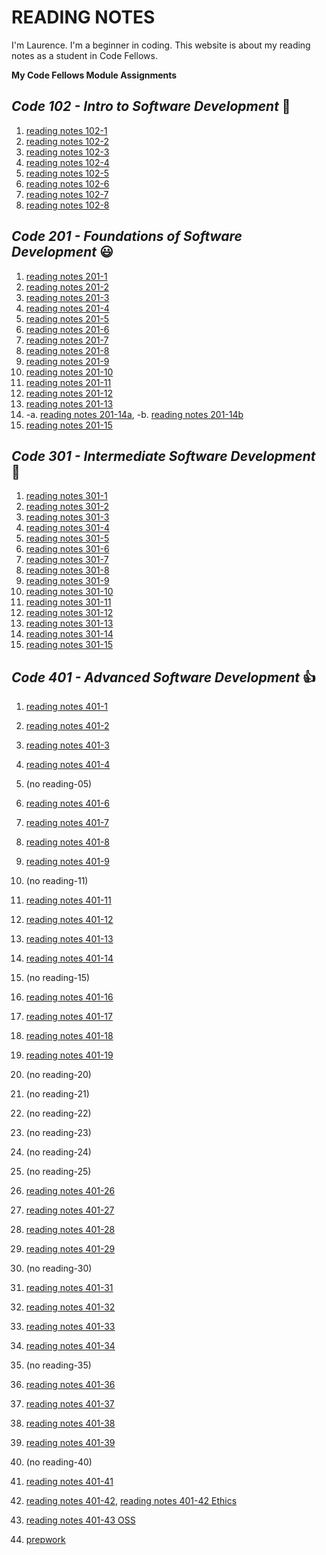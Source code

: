 # **READING NOTES**

I'm Laurence. I'm a beginner in coding.  This website is about my reading notes as a student in Code Fellows.

**My Code Fellows Module Assignments**

## **_Code 102 - Intro to Software Development_** :running:

1. [reading notes 102-1](102/reading-notes-102-1.md)
2. [reading notes 102-2](102/reading-notes-102-2.md)
3. [reading notes 102-3](102/reading-notes-102-3.md)
4. [reading notes 102-4](102/reading-notes-102-4.md)
5. [reading notes 102-5](102/reading-notes-102-5.md)
6. [reading notes 102-6](102/reading-notes-102-6.md)
7. [reading notes 102-7](102/reading-notes-102-7.md)
8. [reading notes 102-8](102/reading-notes-102-8.md)

## **_Code 201 - Foundations of Software Development_** :smiley:

1. [reading notes 201-1](201/class-01.md)
2. [reading notes 201-2](201/class-02.md)
3. [reading notes 201-3](201/class-03.md)
4. [reading notes 201-4](201/class-04.md)
5. [reading notes 201-5](201/class-05.md)
6. [reading notes 201-6](201/class-06.md)
7. [reading notes 201-7](201/class-07.md)
8. [reading notes 201-8](201/class-08.md)
9. [reading notes 201-9](201/class-09.md)
10. [reading notes 201-10](201/class-10.md)
11. [reading notes 201-11](201/class-11.md)
12. [reading notes 201-12](201/class-12.md)
13. [reading notes 201-13](201/class-13.md)
14. -a. [reading notes 201-14a](201/class-14a.md), -b. [reading notes 201-14b](201/class-14b.md)
15. [reading notes 201-15](201/class-15.md)

## **_Code 301 - Intermediate Software Development_** :hear_no_evil:

1. [reading notes 301-1](301/reading-01.md)
2. [reading notes 301-2](301/reading-02.md)
3. [reading notes 301-3](301/reading-03.md)
4. [reading notes 301-4](301/reading-04.md)
5. [reading notes 301-5](301/reading-05.md)
6. [reading notes 301-6](301/reading-06.md)
7. [reading notes 301-7](301/reading-07.md)
8. [reading notes 301-8](301/reading-08.md)
9. [reading notes 301-9](301/reading-09.md)
10. [reading notes 301-10](301/reading-10.md)
11. [reading notes 301-11](301/reading-11.md)
12. [reading notes 301-12](301/reading-12.md)
13. [reading notes 301-13](301/reading-13.md)
14. [reading notes 301-14](301/reading-14.md)
15. [reading notes 301-15](301/reading-15.md)

## **_Code 401 - Advanced Software Development_** :+1:

1. [reading notes 401-1](401/reading-01.md)
2. [reading notes 401-2](401/reading-02.md)
3. [reading notes 401-3](401/reading-03.md)
4. [reading notes 401-4](401/reading-04.md)
5. (no reading-05)
6. [reading notes 401-6](401/reading-06.md)
7. [reading notes 401-7](401/reading-07.md)
8. [reading notes 401-8](401/reading-08.md)
9. [reading notes 401-9](401/reading-09.md)
10. (no reading-11)
11. [reading notes 401-11](401/reading-11.md)
12. [reading notes 401-12](401/reading-12.md)
13. [reading notes 401-13](401/reading-13.md)
14. [reading notes 401-14](401/reading-14.md)
15. (no reading-15)
16. [reading notes 401-16](401/reading-16.md)
17. [reading notes 401-17](401/reading-17.md)
18. [reading notes 401-18](401/reading-18.md)
19. [reading notes 401-19](401/reading-19.md)
20. (no reading-20)
21. (no reading-21)
22. (no reading-22)
23. (no reading-23)
24. (no reading-24)
25. (no reading-25)
26. [reading notes 401-26](401/reading-26.md)
27. [reading notes 401-27](401/reading-27.md)
28. [reading notes 401-28](401/reading-28.md)
29. [reading notes 401-29](401/reading-29.md)
30. (no reading-30)
31. [reading notes 401-31](401/reading-31.md)
32. [reading notes 401-32](401/reading-32.md)
33. [reading notes 401-33](401/reading-33.md)
34. [reading notes 401-34](401/reading-34.md)
35. (no reading-35)
36. [reading notes 401-36](401/reading-36.md)
37. [reading notes 401-37](401/reading-37.md)
38. [reading notes 401-38](401/reading-38.md)
39. [reading notes 401-39](401/reading-39.md)
40. (no reading-40)
41. [reading notes 401-41](401/reading-41.md)
42. [reading notes 401-42](401/reading-42.md), [reading notes 401-42 Ethics](401/reading-42-ethics.md)
43. [reading notes 401-43 OSS](401/reading-43-oss.md)

16. [prepwork](401/prepwork.md)